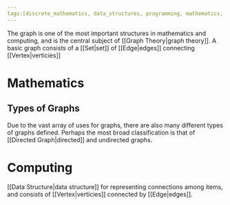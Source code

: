 ```yaml
---
tags:[discrete_mathematics, data_structures, programming, mathematics, graph_theory]
---
```

The graph is one of the most important structures in mathematics and computing, and is the central subject of [[Graph Theory|graph theory]]. A basic graph consists of a [[Set|set]] of [[Edge|edges]] connecting [[Vertex|verticies]]

# Mathematics 
## Types of Graphs
Due to the vast array of uses for graphs, there are also many different types of graphs defined. Perhaps the most broad classification is that of [[Directed Graph|directed]] and undirected graphs. 

# Computing
[[Data Structure|data structure]] for representing connections among items, and consists of [[Vertex|verticies]] connected by [[Edge|edges]].
